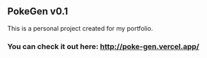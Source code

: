 ## PokeGen v0.1

This is a personal project created for my portfolio.

### You can check it out here: http://poke-gen.vercel.app/
